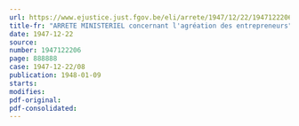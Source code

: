 ```yaml
---
url: https://www.ejustice.just.fgov.be/eli/arrete/1947/12/22/1947122206/justel
title-fr: "ARRETE MINISTERIEL concernant l'agréation des entrepreneurs"
date: 1947-12-22
source:
number: 1947122206
page: 888888
case: 1947-12-22/08
publication: 1948-01-09
starts:
modifies:
pdf-original:
pdf-consolidated:
---
```


